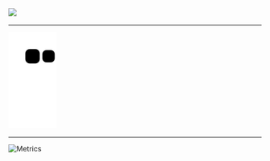 <img src="https://images-wixmp-ed30a86b8c4ca887773594c2.wixmp.com/f/8182c9c3-ce2f-4963-800e-8f736e744487/dan1ulp-453aad05-20b0-4ddf-b3e9-ff5c849978da.png?token=eyJ0eXAiOiJKV1QiLCJhbGciOiJIUzI1NiJ9.eyJzdWIiOiJ1cm46YXBwOjdlMGQxODg5ODIyNjQzNzNhNWYwZDQxNWVhMGQyNmUwIiwiaXNzIjoidXJuOmFwcDo3ZTBkMTg4OTgyMjY0MzczYTVmMGQ0MTVlYTBkMjZlMCIsIm9iaiI6W1t7InBhdGgiOiJcL2ZcLzgxODJjOWMzLWNlMmYtNDk2My04MDBlLThmNzM2ZTc0NDQ4N1wvZGFuMXVscC00NTNhYWQwNS0yMGIwLTRkZGYtYjNlOS1mZjVjODQ5OTc4ZGEucG5nIn1dXSwiYXVkIjpbInVybjpzZXJ2aWNlOmZpbGUuZG93bmxvYWQiXX0.q8T1B7NxiRu0myga3QmD2zXRrIQLvJ7Y_ekDEsCHHLY" />


---


![Snake animation](https://github.com/xFGhoul/xFGhoul/blob/output/github-contribution-grid-snake.svg)


---

![Metrics](https://metrics.lecoq.io/Saizuo?template=classic&languages=1&stackoverflow=1&followup=1&projects=1&achievements=1&code=1&introduction=1&lines=1&pagespeed=1&repositories=1&isocalendar=1&stars=1&people=1&notable=1&discussions=1&gists=1&sponsors=1&repositories=100&repositories.batch=100&repositories.forks=false&repositories.affiliations=owner&isocalendar.duration=half-year&languages.limit=8&languages.threshold=0%25&languages.colors=github&languages.sections=most-used&languages.indepth=false&languages.analysis.timeout=15&languages.categories=markup%2C%20programming&languages.recent.categories=markup%2C%20programming&languages.recent.load=300&languages.recent.days=14&stars.limit=4&followup.sections=repositories&followup.indepth=false&people.limit=24&people.identicons=false&people.size=28&people.types=followers%2C%20following&people.shuffle=false&projects.limit=4&projects.descriptions=true&code.lines=12&code.load=100&code.visibility=public&code.languages=python&achievements.threshold=X&achievements.secrets=true&achievements.display=detailed&achievements.limit=0&notable.from=organization&notable.repositories=false&notable.indepth=false&notable.types=commit&discussions.categories=true&discussions.categories.limit=0&introduction.title=true&sponsors.sections=goal%2C%20about&pagespeed.url=https%3A%2F%2Fmikuni.tech&pagespeed.detailed=false&pagespeed.screenshot=false&stackoverflow.user=0&stackoverflow.sections=answers-top%2C%20questions-recent&stackoverflow.limit=2&stackoverflow.lines=4&stackoverflow.lines.snippet=2&config.timezone=Asia%2FCalcutta&config.octicon=true)
